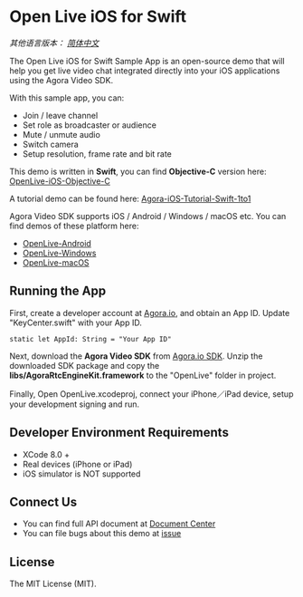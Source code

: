 # Open Live iOS for Swift

*其他语言版本： [简体中文](README.zh.md)*

The Open Live iOS for Swift Sample App is an open-source demo that will help you get live video chat integrated directly into your iOS applications using the Agora Video SDK.

With this sample app, you can:

- Join / leave channel
- Set role as broadcaster or audience
- Mute / unmute audio
- Switch camera
- Setup resolution, frame rate and bit rate

This demo is written in **Swift**, you can find **Objective-C** version here: [OpenLive-iOS-Objective-C](https://github.com/AgoraIO/OpenLive-iOS-Objective-C)

A tutorial demo can be found here: [Agora-iOS-Tutorial-Swift-1to1](https://github.com/AgoraIO/Agora-iOS-Tutorial-Swift-1to1)

Agora Video SDK supports iOS / Android / Windows / macOS etc. You can find demos of these platform here:

- [OpenLive-Android](https://github.com/AgoraIO/OpenLive-Android)
- [OpenLive-Windows](https://github.com/AgoraIO/OpenLive-Windows)
- [OpenLive-macOS](https://github.com/AgoraIO/OpenLive-macOS)

## Running the App
First, create a developer account at [Agora.io](https://dashboard.agora.io/signin/), and obtain an App ID. Update "KeyCenter.swift" with your App ID.

```
static let AppId: String = "Your App ID"
```

Next, download the **Agora Video SDK** from [Agora.io SDK](https://www.agora.io/en/download/). Unzip the downloaded SDK package and copy the **libs/AgoraRtcEngineKit.framework** to the "OpenLive" folder in project.

Finally, Open OpenLive.xcodeproj, connect your iPhone／iPad device, setup your development signing and run.

## Developer Environment Requirements
* XCode 8.0 +
* Real devices (iPhone or iPad)
* iOS simulator is NOT supported

## Connect Us

- You can find full API document at [Document Center](https://docs.agora.io/en/)
- You can file bugs about this demo at [issue](https://github.com/AgoraIO/OpenLive-iOS/issues)

## License

The MIT License (MIT).
